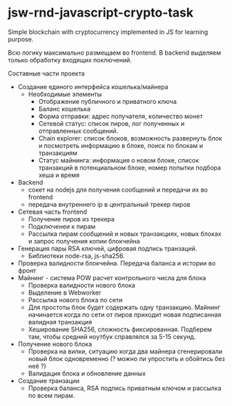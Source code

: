 # jsw-rnd-javascript-crypto-task
Simple blockchain with cryptocurrency implemented in JS for learning purpose.

Всю логику максимально размещаем во frontend. В backend выделяем только обработку входящих поключений.

Составные части проекта
- Создание единого интерфейса кошелька/майнера
  - Необходимые элементы
    - Отображение публичного и приватного ключа
    - Баланс кошелька
    - Форма отправки: адрес получателя, количество монет
    - Сетевой статус: cписок пиров, лог полученных и отправленных сообщений.
    - Chain explorer: список блоков, возможность развернуть блок и посмотреть информацию в блоке, поиск по блокам и транзакциям
    - Статус майнинга: информация о новом блоке, список транзакций в потенциальном блоке, номер попытки подбора хеша и время
- Backend
  - сокет на nodejs для получения сообщений и передачи их во frontend
  - передача внутреннего ip в центральный трекер пиров
- Сетевая часть frontend
  - Получение пиров из трекера
  - Подключенеи к пирам
  - Рассылка пирам сообщений и новых транзакциях, новых блоках и запрос получения копии блокчейна
- Генерация пары RSA ключей, цифровая подпись транзаций.
  - Библиотеки node-rsa, js-sha256.
- Проверка валидности блокчейна. Передача баланса и истории во фронт
- Майнинг - система POW расчет контрольного числа для блока
  - Проверка валидности нового блока
  - Выделение в Webworker
  - Рассылка нового блока по сети
  - Для простоты блок будет содержать одну транзакцию. Майнинг начинается когда по сети от пиров приходит новая подписанная валидная транзакция
  - Хеширование SHA256, cложность фиксированная. Подберем там, чтобы средний ноутбук справлялся за 5-15 секунд.
- Получение нового блока
  - Проверка на вилки, ситуацию когда два майнера сгенерировали новый блок одновременно (? можно ли упростить и обойтись без неё ?)
  - Валидация блока и обновление данных
- Создание транзации
  - Проверка баланса, RSA подпись приватным ключом и рассылка по всем пирам. 

